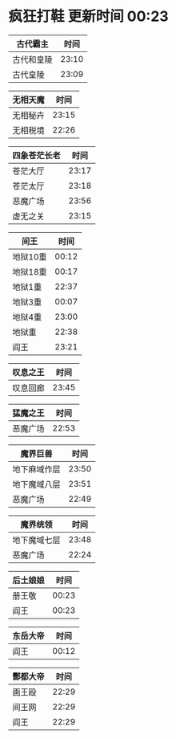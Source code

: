 # 疯狂打鞋 更新时间 00:23

| 古代霸主   | 时间    |
|--------|-------|
| 古代和皇陵 | 23:10 |
| 古代皇陵 | 23:09 |

| 无相天魔   | 时间    |
|--------|-------|
| 无相秘卉 | 23:15 |
| 无相税境 | 22:26 |

| 四象苍茫长老   | 时间    |
|--------|-------|
| 苍茫大厅 | 23:17 |
| 苍茫太厅 | 23:18 |
| 恶魔广场 | 23:56 |
| 虚无之关 | 23:15 |

| 间王   | 时间    |
|--------|-------|
| 地狱10重 | 00:12 |
| 地狱18重 | 00:17 |
| 地狱1重 | 22:37 |
| 地狱3重 | 00:07 |
| 地狱4重 | 23:00 |
| 地狱重 | 22:38 |
| 阎王 | 23:21 |

| 叹息之王   | 时间    |
|--------|-------|
| 叹息回廊 | 23:45 |

| 猛魔之王   | 时间    |
|--------|-------|
| 恶魔广场 | 22:53 |

| 魔界巨兽   | 时间    |
|--------|-------|
| 地下麻域作层 | 23:50 |
| 地下魔域八层 | 23:51 |
| 恶魔广场 | 22:49 |

| 魔界统领   | 时间    |
|--------|-------|
| 地下魔域七层 | 23:48 |
| 恶魔广场 | 22:24 |

| 后土娘娘   | 时间    |
|--------|-------|
| 册王敬 | 00:23 |
| 阎王 | 00:23 |

| 东岳大帝   | 时间    |
|--------|-------|
| 阎王 | 00:12 |

| 酆都大帝   | 时间    |
|--------|-------|
| 画王殴 | 22:29 |
| 间王网 | 22:29 |
| 阎王 | 22:29 |